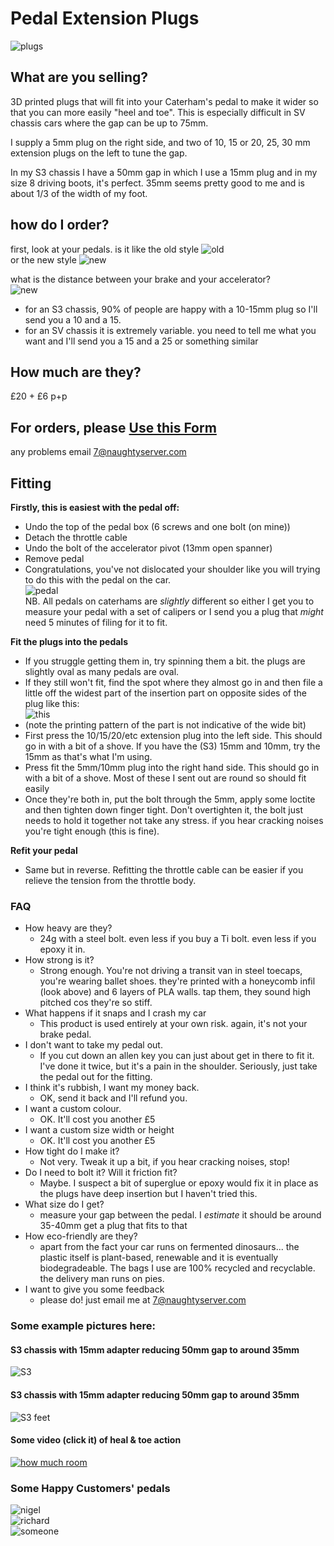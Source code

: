 # Pedal Extension Plugs
![plugs](/img/plugs.jpeg)


## What are you selling?
3D printed plugs that will fit into your Caterham's pedal to make it wider so that you can more easily "heel and toe". This is especially difficult in SV chassis cars where the gap can be up to 75mm.

I supply a 5mm plug on the right side, and two of 10, 15 or 20, 25, 30 mm extension plugs on the left to tune the gap.

In my S3 chassis I have a 50mm gap in which I use a 15mm plug and in my size 8 driving boots, it's perfect. 35mm seems pretty good to me and is about 1/3 of the width of my foot.

## how do I order?
first, look at your pedals.
is it like the old style ![old](/img/old.jpeg)  \
or the new style ![new](/img/new.jpeg)

what is the distance between your brake and your accelerator?  
![new](/img/measure-s3.jpeg)

* for an S3 chassis, 90% of people are happy with a 10-15mm plug so I'll send you a 10 and a 15.
* for an SV chassis it is extremely variable. you need to tell me what you want and I'll send you a 15 and a 25 or something similar

## How much are they?
£20 + £6 p+p

## For orders, please [Use this Form](https://docs.google.com/forms/d/e/1FAIpQLScvEn9w14sNNWIsTC3S2cNHySxAnjtrse_3nG2ZHDB76wcffg/viewform?usp=sf_link)
any problems email 7@naughtyserver.com

## Fitting
**Firstly, this is easiest with the pedal off:**
* Undo the top of the pedal box (6 screws and one bolt (on mine))
* Detach the throttle cable
* Undo the bolt of the accelerator pivot (13mm open spanner)
* Remove pedal
* Congratulations, you've not dislocated your shoulder like you will trying to do this with the pedal on the car.
  <br/>
  ![pedal](/img/pedal.jpeg)
  <br/>
  NB. All pedals on caterhams are _slightly_ different so either I get you to measure your pedal with a set of calipers or I send you a plug that _might_ need 5 minutes of filing for it to fit.

**Fit the plugs into the pedals**
* If you struggle getting them in, try spinning them a bit. the plugs are slightly oval as many pedals are oval.
* If they still won't fit, find the spot where they almost go in and then file a little off the widest part of the insertion part on opposite sides of the plug like this:
  <br/>
  ![this](/img/filed.jpeg)
  <br/>
* (note the printing pattern of the part is not indicative of the wide bit)
* First press the 10/15/20/etc extension plug into the left side. This should go in with a bit of a shove. If you have the (S3) 15mm and 10mm, try the 15mm as that's what I'm using.
* Press fit the 5mm/10mm plug into the right hand side. This should go in with a bit of a shove. Most of these I sent out are round so should fit easily
* Once they're both in, put the bolt through the 5mm, apply some loctite and then tighten down finger tight. Don't overtighten it, the bolt just needs to hold it together not take any stress. if you hear cracking noises you're tight enough (this is fine). 

**Refit your pedal**
* Same but in reverse. Refitting the throttle cable can be easier if you relieve the tension from the throttle body.

### FAQ
- How heavy are they?
  - 24g with a steel bolt. even less if you buy a Ti bolt. even less if you epoxy it in.
- How strong is it?
  - Strong enough. You're not driving a transit van in steel toecaps, you're wearing ballet shoes. they're printed with a honeycomb infil (look above) and 6 layers of PLA walls. tap them, they sound high pitched cos they're so stiff.
- What happens if it snaps and I crash my car
  - This product is used entirely at your own risk. again, it's not your brake pedal.
- I don't want to take my pedal out.
  - If you cut down an allen key you can just about get in there to fit it. I've done it twice, but it's a pain in the shoulder. Seriously, just take the pedal out for the fitting.
- I think it's rubbish, I want my money back.
  - OK, send it back and I'll refund you.
- I want a custom colour.
  - OK. It'll cost you another £5
- I want a custom size width or height
  - OK. It'll cost you another £5
- How tight do I make it?
  - Not very. Tweak it up a bit, if you hear cracking noises, stop!
- Do I need to bolt it? Will it friction fit?
  - Maybe. I suspect a bit of superglue or epoxy would fix it in place as the plugs have deep insertion but I haven't tried this.
- What size do I get?
  - measure your gap between the pedal. I _estimate_ it should be around 35-40mm get a plug that fits to that
- How eco-friendly are they?
  - apart from the fact your car runs on fermented dinosaurs... the plastic itself is plant-based, renewable and it is eventually biodegradeable. The bags I use are 100% recycled and recyclable. the delivery man runs on pies.
- I want to give you some feedback
  - please do! just email me at 7@naughtyserver.com

### Some example pictures here:

#### S3 chassis with 15mm adapter reducing 50mm gap to around 35mm
![S3](/img/measure-s3.jpeg)
####  S3 chassis with 15mm adapter reducing 50mm gap to around 35mm
![S3 feet](/img/feet.jpeg)

#### Some video (click it) of heal & toe action
[![how much room](http://img.youtube.com/vi/qONDC1MKcAo/0.jpg)](http://www.youtube.com/watch?v=qONDC1MKcAo "pedals")

### Some Happy Customers' pedals

![nigel](/img/collage/nigel.jpg)<br>
![richard](/img/collage/richard.JPG)<br>
![someone](/img/collage/someone.jpeg)<br>
